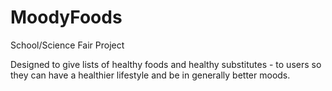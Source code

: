 # MoodyFoods
School/Science Fair Project

Designed to give lists of healthy foods and healthy substitutes -
to users so they can have a healthier lifestyle and be in generally better moods.
